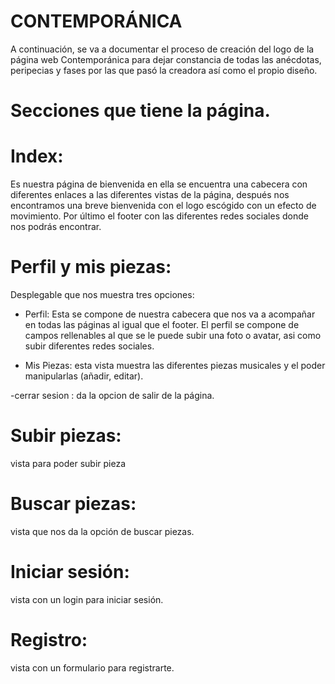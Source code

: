 # CONTEMPORÁNICA 

A continuación, se va a documentar el proceso de creación del logo de la página web Contemporánica para dejar constancia de todas las anécdotas, peripecias y fases por las que pasó la creadora así como el propio diseño.


# Secciones que tiene la página.

# Index:

 Es nuestra página de bienvenida en ella se encuentra  una cabecera con diferentes enlaces a las diferentes vistas de la página, después nos encontramos una breve bienvenida con el logo escógido con un efecto de movimiento.
Por último el footer con las diferentes redes sociales donde nos podrás encontrar.

# Perfil y mis piezas:
Desplegable que nos muestra tres opciones:
 - Perfil:
Esta se compone de nuestra cabecera que nos va a acompañar en todas las páginas al igual que el footer.
El perfil se compone de campos rellenables al que se le puede subir una foto o avatar, asi como subir diferentes redes sociales.

- Mis Piezas: esta vista muestra las diferentes piezas musicales y el poder manipularlas (añadir, editar).

-cerrar sesion : da la opcion de salir de la página.

# Subir piezas:
vista para poder subir pieza  

# Buscar piezas:
vista que nos da la opción de buscar piezas.
# Iniciar sesión: 
vista con un login para iniciar sesión.

# Registro: 
vista con un formulario para registrarte.






